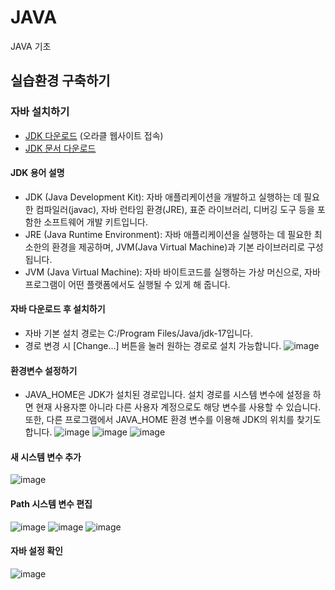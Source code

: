 # JAVA
JAVA 기초

## 실습환경 구축하기
### 자바 설치하기
- [JDK 다운로드](https://www.oracle.com/java/technologies/downloads/) (오라클 웹사이트 접속)
- [JDK 문서 다운로드](https://www.oracle.com/java/technologies/javase-jdk18-doc-downloads.html)

#### JDK 용어 설명
- JDK (Java Development Kit): 자바 애플리케이션을 개발하고 실행하는 데 필요한 컴파일러(javac), 자바 런타임 환경(JRE), 표준 라이브러리, 디버깅 도구 등을 포함한 소프트웨어 개발 키트입니다.
- JRE (Java Runtime Environment): 자바 애플리케이션을 실행하는 데 필요한 최소한의 환경을 제공하며, JVM(Java Virtual Machine)과 기본 라이브러리로 구성됩니다.
- JVM (Java Virtual Machine): 자바 바이트코드를 실행하는 가상 머신으로, 자바 프로그램이 어떤 플랫폼에서도 실행될 수 있게 해 줍니다.

#### 자바 다운로드 후 설치하기
- 자바 기본 설치 경로는 C:/Program Files/Java/jdk-17입니다.
- 경로 변경 시 [Change...] 버튼을 눌러 원하는 경로로 설치 가능합니다.
![image](https://github.com/user-attachments/assets/eaf7e9b4-f762-410e-a754-f0f995d8d196)

#### 환경변수 설정하기
- JAVA_HOME은 JDK가 설치된 경로입니다.  설치 경로를 시스템 변수에 설정을 하면 현재 사용자뿐 아니라 다른 사용자 계정으로도 해당 변수를 사용할 수 있습니다. 또한, 다른 프로그램에서 JAVA_HOME 환경 변수를 이용해 JDK의 위치를 찾기도 합니다.
![image](https://github.com/user-attachments/assets/5db66e6d-cd42-4fab-82cc-3db510a2d246)
![image](https://github.com/user-attachments/assets/897bc5c4-b614-4da5-9e79-f8d044cdb47f)
![image](https://github.com/user-attachments/assets/91bbb564-2a17-4eda-8266-70badc8021e4)

#### 새 시스템 변수 추가
![image](https://github.com/user-attachments/assets/88a68853-8147-4a9e-9970-2cf289341b11)

#### Path 시스템 변수 편집
![image](https://github.com/user-attachments/assets/ea0fc4f9-f632-42cb-a970-57a1bf288aa6)
![image](https://github.com/user-attachments/assets/a8ac4db6-0a9b-40ec-b938-283d06ba4e7b)
![image](https://github.com/user-attachments/assets/c1b492df-6068-47b2-a990-be390e3bcdd4)

#### 자바 설정 확인
![image](https://github.com/user-attachments/assets/bbf1861b-93a0-41ed-8ce7-42702d534c41)






